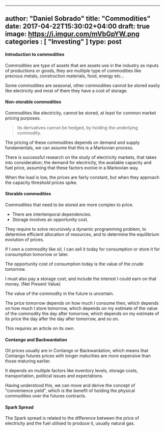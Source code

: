 

---
author: "Daniel Sobrado"
title: "Commodities"
date: 2017-04-22T15:30:02+04:00
draft: true
image: https://i.imgur.com/mVbGpYW.png
categories : [
	"Investing"
]
type: post
---

#### Introduction to commodities

Commodities are type of assets that are assets use in the industry as inputs of productions or goods, they are multiple type of commodities like precious metals, construction materials, food, energy etc...

Some commodities are seasonal, other commodities cannot be stored easily like electricity and most of them they have a cost of storage.

#### Non-storable commodities

Commodities like electricity, cannot be stored, at least for common market pricing purposes. 

> Its derivatives cannot be hedged, by holding the underlying commodity.

The pricing of these commodities depends on demand and supply fundamentals, we can assume that this is a Markovian process.

There is successful research on the study of electricity markets, that takes into consideration; the demand for electricity, the available capacity and fuel price, assuming that these factors evolve in a Markovian way.

When the load is low, the prices are fairly constant, but when they approach the capacity threshold prices spike.

#### Storable commodities

Commodities that need to be stored are more complex to price. 

* There are intertemporal dependencies. 
* Storage involves an opportunity cost. 

They require to solve recursively a dynamic programming problem, to determine efficient  allocation of resources, and to determine the equilibrium evolution of prices.


If I own a commodity like oil, I can sell it today for consumption or store it for consumption tomorrow or later. 

The opportunity cost of consumption today is the value of the crude tomorrow. 

I must also pay a storage cost; and include the interest I could earn on that money.  (Net Present Value)

The value of the commodity in the future is uncertain. 

The price tomorrow depends on how much I consume then, which depends on how much I store tomorrow, which depends on my estimate of the value of the commodity the day after tomorrow, which depends on my estimate of its price the day after the day after tomorrow, and so on.

This requires an article on its own.

#### Contango and Backwardation

Oil prices usually are in Contango or Backwardation, which means that Contango futures prices with longer maturities are more expensive than those maturing earlier.

It depends on multiple factors like inventory levels, storage costs, transportation, political issues and expectations.

Having understood this, we can move and derive the concept of "convenience yield", which is the benefit of holding the physical commodities over the futures contracts.

#### Spark Spread

The Spark spread is related to the difference between the price of electricity and the fuel utilised to produce it, usually natural gas.